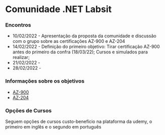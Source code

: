 # Comunidade .NET Labsit

### Encontros
- 10/02/2022 - Apresentação da proposta da comunidade e discussão com o grupo sobre as certificações AZ-900 e AZ-204
- 14/02/2022 - Definição do primeiro objetivo: Tirar certificação AZ-900 antes do primeiro da confra (18/03/22); Cursos e simulados para realizar;
- 21/02/2022 - 
- 28/02/2022 -

### Informações sobre os objetivos 
- [AZ-900](http://pandoc.org/)
- [AZ-204](http://pandoc.org/)

### Opções de Cursos
Seguem opções de cursos custo-benefício na plataforma da udemy, o primeiro em inglês e o segundo em português
